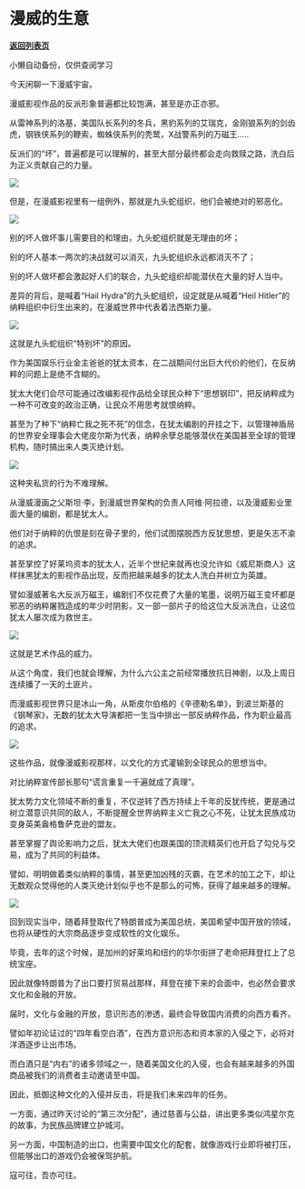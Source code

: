 # 漫威的生意

[**返回列表页**](/gzh/政事堂2019)

小懒自动备份，仅供查阅学习

今天闲聊一下漫威宇宙。

  

漫威影视作品的反派形象普遍都比较饱满，甚至是亦正亦邪。  

  

从雷神系列的洛基，美国队长系列的冬兵，黑豹系列的艾瑞克，金刚狼系列的剑齿虎，钢铁侠系列的鞭索，蜘蛛侠系列的秃鹫，X战警系列的万磁王.....

  

反派们的“坏”，普遍都是可以理解的，甚至大部分最终都会走向救赎之路，洗白后为正义贡献自己的力量。

  

![](https://mmbiz.qpic.cn/mmbiz_jpg/rxhS23yu8cN8qLEWpqukS3SWbsae4icRhUWaPqANLibXxticJqqbiabGNcEm8xVG5WPByC3ibD6hhcbjT8p81l7E74w/640?wx_fmt=jpeg)

  

但是，在漫威影视里有一组例外，那就是九头蛇组织，他们会被绝对的邪恶化。

  

![](https://mmbiz.qpic.cn/mmbiz_gif/rxhS23yu8cN8qLEWpqukS3SWbsae4icRh8hfH7qnRRL6QBSzAs0iaNelVWZ9ib9zUcSCKnb3ZO9BiaVFiakT4lticBlw/640?wx_fmt=gif)

  

别的坏人做坏事儿需要目的和理由，九头蛇组织就是无理由的坏；

  

别的坏人基本一两次的决战就可以消灭，九头蛇组织永远都消灭不了；

  

别的坏人做坏都会激起好人们的联合，九头蛇组织却能潜伏在大量的好人当中。  

  

差异的背后，是喊着“Hail Hydra”的九头蛇组织，设定就是从喊着“Heil Hitler”的纳粹组织中衍生出来的，在漫威世界中代表着法西斯力量。  

  

![](https://mmbiz.qpic.cn/mmbiz_jpg/rxhS23yu8cN8qLEWpqukS3SWbsae4icRhoAtKYCuLjONlADF7QEsQE7kUQdaBblvDlkjjsJ9Wm3gxskW4d0NISA/640?wx_fmt=jpeg)

  

这就是九头蛇组织“特别坏”的原因。  

  

作为美国娱乐行业金主爸爸的犹太资本，在二战期间付出巨大代价的他们，在反纳粹的问题上是绝不含糊的。

  

犹太大佬们会尽可能通过改编影视作品给全球民众种下“思想钢印”，把反纳粹成为一种不可改变的政治正确，让民众不用思考就恨纳粹。  

  

甚至为了种下“纳粹亡我之死不死”的信念，在犹太编剧的开挂之下，以管理神盾局的世界安全理事会大佬皮尔斯为代表，纳粹余孽总能够潜伏在美国甚至全球的管理机构，随时搞出来人类灭绝计划。

  

![](https://mmbiz.qpic.cn/mmbiz_jpg/rxhS23yu8cN8qLEWpqukS3SWbsae4icRhn65uEU1icuvpPAjA1mnfDUG1jaONmRr6jDqicE8oltT1ysVSEkOggWuQ/640?wx_fmt=jpeg)

  

这种夹私货的行为不难理解。

  

从漫威漫画之父斯坦·李，到漫威世界架构的负责人阿维·阿拉德，以及漫威影业里面大量的编剧，都是犹太人。

  

他们对于纳粹的仇恨是刻在骨子里的，他们试图摆脱西方反犹思想，更是矢志不渝的追求。  

  

甚至掌控了好莱坞资本的犹太人，近半个世纪来就再也没允许如《威尼斯商人》这样抹黑犹太的影视作品出现，反而把越来越多的犹太人洗白并树立为英雄。

  

譬如漫威著名大反派万磁王，编剧们不仅花费了大量的笔墨，说明万磁王变坏都是邪恶的纳粹屠戮造成的年少时阴影，又一部一部片子的给这位大反派洗白，让这位犹太人屡次成为救世主。

  

![](https://mmbiz.qpic.cn/mmbiz_jpg/rxhS23yu8cN8qLEWpqukS3SWbsae4icRh2fvt67W3wCbPwoNWN0z5TfOeNqNicplEQhjOaRrfBw3mPiaic1X3ialqIw/640?wx_fmt=jpeg)

  

这就是艺术作品的威力。  

  

从这个角度，我们也就会理解，为什么六公主之前经常播放抗日神剧，以及上周日连续播了一天的土匪片。

  

而漫威影视世界只是冰山一角，从斯皮尔伯格的《辛德勒名单》，到波兰斯基的《钢琴家》，无数的犹太大导演都把一生当中排出一部反纳粹作品，作为职业最高的追求。

  

![](https://mmbiz.qpic.cn/mmbiz_jpg/rxhS23yu8cN8qLEWpqukS3SWbsae4icRh9Pf0ffCyn6eMjzmd1VP62RwhvdpkePvib40iaqyKUyfntJibsLicmDOicicw/640?wx_fmt=jpeg)

  

这些作品，就像漫威影视那样，以文化的方式灌输到全球民众的思想当中。

  

对比纳粹宣传部长那句“谎言重复一千遍就成了真理”。

  

犹太势力文化领域不断的重复，不仅逆转了西方持续上千年的反犹传统，更是通过树立潜意识共同的敌人，不断提醒全世界纳粹主义亡我之心不死，让犹太民族成功变身英美盎格鲁萨克逊的盟友。

  

甚至掌握了舆论影响力之后，犹太大佬们也跟美国的顶流精英们也开启了勾兑与交易，成为了共同的利益体。

  

譬如，明明做着类似纳粹的事情，甚至更加凶残的灭霸，在艺术的加工之下，却让无数观众觉得他的人类灭绝计划似乎也不是那么的可怖，获得了越来越多的理解。  

  

![](https://mmbiz.qpic.cn/mmbiz_jpg/rxhS23yu8cN8qLEWpqukS3SWbsae4icRhTwLc2E2XzC9mFdZLOfTQtPQa4ic3QUM57AFB309RHGxZJiabS9Wfiabcg/640?wx_fmt=jpeg)

  

回到现实当中，随着拜登取代了特朗普成为美国总统，美国希望中国开放的领域，也将从硬性的大宗商品逐步变成软性的文化娱乐。

  

毕竟，去年的这个时候，是加州的好莱坞和纽约的华尔街拼了老命把拜登扛上了总统宝座。

  

因此就像特朗普为了出口要打贸易战那样，拜登在接下来的会面中，也必然会要求文化和金融的开放。  

  

届时，文化与金融的开放，意识形态的渗透，最终会导致国内消费的向西方看齐。

  

譬如年初论证过的“四年看空白酒”，在西方意识形态和资本家的入侵之下，必将对洋酒逐步让出市场。

  

而白酒只是“内右”的诸多领域之一，随着美国文化的入侵，也会有越来越多的外国商品被我们的消费者主动邀请至中国。

  

因此，抵御这种文化的入侵并反击，将是我们未来四年的任务。

  

一方面，通过昨天讨论的“第三次分配”，通过慈善与公益，讲出更多类似鸿星尔克的故事，为民族品牌建立护城河。  

  

另一方面，中国制造的出口，也需要中国文化的配套，就像游戏行业即将被打压，但能够出口的游戏仍会被保驾护航。

  

寇可往，吾亦可往。

  

  

